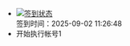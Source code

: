 - [![签到状态](https://github.com/applus001001/Cloud89-Actions/actions/workflows/main.yml/badge.svg?branch=main)](https://github.com/applus001001/Cloud89-Actions/actions/workflows/main.yml) <br> 签到时间：2025-09-02 11:26:48
- 开始执行帐号1
